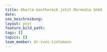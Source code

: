 ```yaml
---
title: Oberle Geothermik jetzt Mormedia GmbH
date:
seo_beschreibung:
layout: post
feature_bild_path:
tags: []
topics: []
team_member: dr-sven-tintemann
---
```

